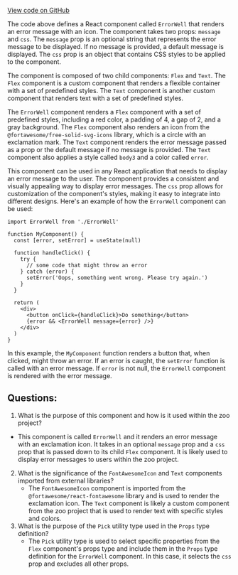 [View code on GitHub](zoo-labs/zoo/blob/master/app/components/primitives/ErrorWell.tsx)

The code above defines a React component called `ErrorWell` that renders an error message with an icon. The component takes two props: `message` and `css`. The `message` prop is an optional string that represents the error message to be displayed. If no message is provided, a default message is displayed. The `css` prop is an object that contains CSS styles to be applied to the component.

The component is composed of two child components: `Flex` and `Text`. The `Flex` component is a custom component that renders a flexible container with a set of predefined styles. The `Text` component is another custom component that renders text with a set of predefined styles.

The `ErrorWell` component renders a `Flex` component with a set of predefined styles, including a red color, a padding of 4, a gap of 2, and a gray background. The `Flex` component also renders an icon from the `@fortawesome/free-solid-svg-icons` library, which is a circle with an exclamation mark. The `Text` component renders the error message passed as a prop or the default message if no message is provided. The `Text` component also applies a style called `body3` and a color called `error`.

This component can be used in any React application that needs to display an error message to the user. The component provides a consistent and visually appealing way to display error messages. The `css` prop allows for customization of the component's styles, making it easy to integrate into different designs. Here's an example of how the `ErrorWell` component can be used:

```
import ErrorWell from './ErrorWell'

function MyComponent() {
  const [error, setError] = useState(null)

  function handleClick() {
    try {
      // some code that might throw an error
    } catch (error) {
      setError('Oops, something went wrong. Please try again.')
    }
  }

  return (
    <div>
      <button onClick={handleClick}>Do something</button>
      {error && <ErrorWell message={error} />}
    </div>
  )
}
```

In this example, the `MyComponent` function renders a button that, when clicked, might throw an error. If an error is caught, the `setError` function is called with an error message. If `error` is not null, the `ErrorWell` component is rendered with the error message.
## Questions: 
 1. What is the purpose of this component and how is it used within the zoo project?
   - This component is called `ErrorWell` and it renders an error message with an exclamation icon. It takes in an optional `message` prop and a `css` prop that is passed down to its child `Flex` component. It is likely used to display error messages to users within the zoo project.
2. What is the significance of the `FontAwesomeIcon` and `Text` components imported from external libraries?
   - The `FontAwesomeIcon` component is imported from the `@fortawesome/react-fontawesome` library and is used to render the exclamation icon. The `Text` component is likely a custom component from the zoo project that is used to render text with specific styles and colors.
3. What is the purpose of the `Pick` utility type used in the `Props` type definition?
   - The `Pick` utility type is used to select specific properties from the `Flex` component's props type and include them in the `Props` type definition for the `ErrorWell` component. In this case, it selects the `css` prop and excludes all other props.